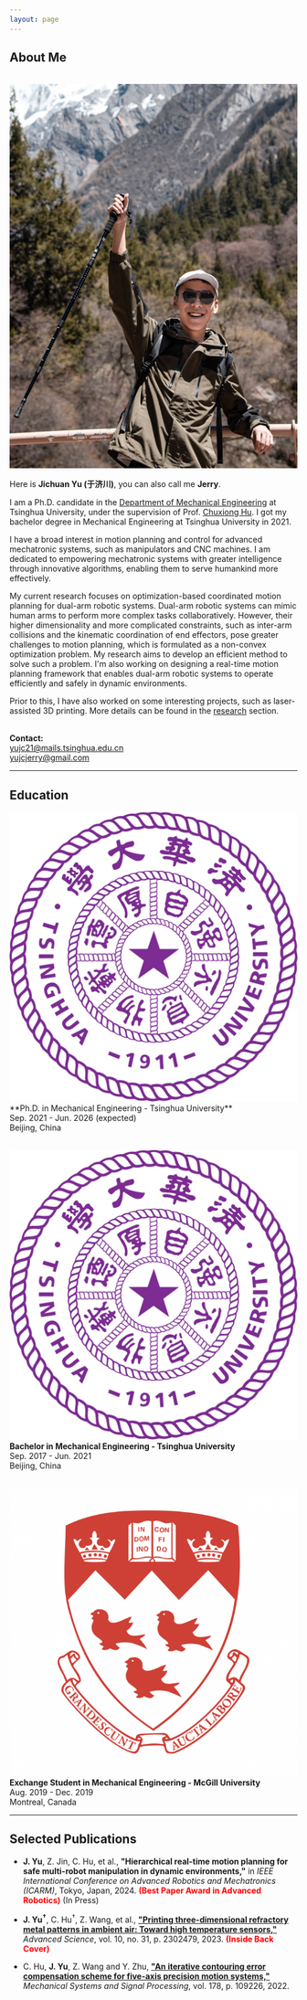 ```yaml
---
layout: page
---
```


## About Me
<br>
<img src="images/portrait.jpg" class="floatpic2">

Here is **Jichuan Yu (于济川)**, you can also call me **Jerry**.


I am a Ph.D. candidate in the [Department of Mechanical Engineering](https://me.tsinghua.edu.cn/en/) at Tsinghua University, under the supervision of Prof. [Chuxiong Hu](https://me.tsinghua.edu.cn/en/info/1275/2062.htm). I got my bachelor degree in Mechanical Engineering at Tsinghua University in 2021.

I have a broad interest in motion planning and control for advanced mechatronic systems, such as manipulators and CNC machines. I am dedicated to empowering mechatronic systems with greater intelligence through innovative algorithms, enabling them to serve humankind more effectively.

My current research focuses on optimization-based coordinated motion planning for dual-arm robotic systems. Dual-arm robotic systems can mimic human arms to perform more complex tasks collaboratively. However, their higher dimensionality and more complicated constraints, such as inter-arm collisions and the kinematic coordination of end effectors, pose greater challenges to motion planning, which is formulated as a non-convex optimization problem. My research aims to develop an efficient method to solve such a problem. I'm also working on designing a real-time motion planning framework that enables dual-arm robotic systems to operate efficiently and safely in dynamic environments. 

Prior to this, I have also worked on some interesting projects, such as laser-assisted 3D printing. More details can be found in the [research](/research/index.html) section.

<br>**Contact:**
<br>yujc21@mails.tsinghua.edu.cn
<br>yujcjerry@gmail.com


---

## Education

<img src="images/Tsinghua_logo.png" class="logo">
**Ph.D. in Mechanical Engineering - Tsinghua University**
<br>Sep. 2021 - Jun. 2026 (expected)
<br>Beijing, China

<br><img src="images/Tsinghua_logo.png" class="logo">
**Bachelor in Mechanical Engineering - Tsinghua University**
<br>Sep. 2017 - Jun. 2021
<br>Beijing, China

<br><img src="images/McGill_logo.png" class="logo">
**Exchange Student in Mechanical Engineering - McGill University**
<br>Aug. 2019 - Dec. 2019
<br>Montreal, Canada


---

## Selected Publications

- **J. Yu**, Z. Jin, C. Hu, et al., **"Hierarchical real-time motion planning for safe multi-robot manipulation in dynamic environments,"** in *IEEE International Conference on Advanced Robotics and Mechatronics (ICARM)*, Tokyo, Japan, 2024. **<font color='red'>(Best Paper Award in Advanced Robotics)</font>** (In Press)

- **J. Yu<sup>†</sup>**, C. Hu<sup>†</sup>, Z. Wang, et al., [**"Printing three-dimensional refractory metal patterns in ambient air: Toward high temperature sensors,"**](https://onlinelibrary.wiley.com/doi/10.1002/advs.202302479) *Advanced Science*, vol. 10, no. 31, p. 2302479, 2023. **<font color='red'>(Inside Back Cover)</font>**

-  C. Hu, **J. Yu**, Z. Wang and Y. Zhu, [**"An iterative contouring error compensation scheme for five-axis precision motion systems,"**](https://www.sciencedirect.com/science/article/abs/pii/S0888327022003776) *Mechanical Systems and Signal Processing*, vol. 178, p. 109226, 2022.



